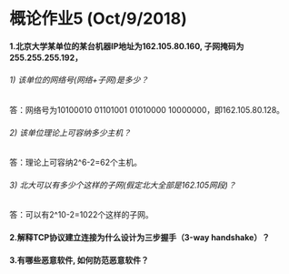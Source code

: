 # 概论作业5 (Oct/9/2018)
#### 1.北京大学某单位的某台机器IP地址为162.105.80.160, 子网掩码为255.255.255.192，
###### 1) 该单位的网络号(网络+子网)是多少？
答：网络号为10100010 01101001 01010000 10000000，即162.105.80.128。
###### 2) 该单位理论上可容纳多少主机？
答：理论上可容纳2^6-2=62个主机。
###### 3) 北大可以有多少个这样的子网(假定北大全部是162.105网段)？
答：可以有2^10-2=1022个这样的子网。
#### 2.解释TCP协议建立连接为什么设计为三步握手（3-way handshake）？

#### 3.有哪些恶意软件, 如何防范恶意软件？
